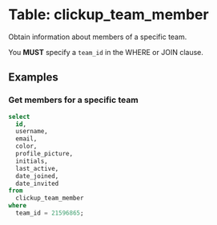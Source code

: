 # Table: clickup_team_member

Obtain information about members of a specific team.

You **MUST** specify a `team_id` in the WHERE or JOIN clause.

## Examples

### Get members for a specific team

```sql
select
  id,
  username,
  email,
  color,
  profile_picture,
  initials,
  last_active,
  date_joined,
  date_invited
from
  clickup_team_member
where
  team_id = 21596865;
```
